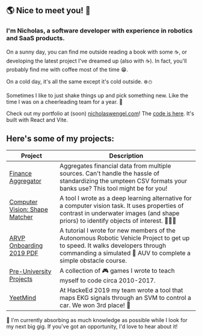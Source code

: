 ## 🌎 Nice to meet you! 🍁

###  I'm Nicholas, a software developer with experience in robotics and SaaS products.

On a sunny day, you can find me outside reading a book with some ☕, or developing the latest project I've dreamed up (also with ☕). In fact, you'll probably find me with coffee most of the time 😁.

On a cold day, it's all the same except it's cold outside. ❄️⛄

Sometimes I like to just shake things up and pick something new. Like the time I was on a cheerleading team for a year. 💪

Check out my portfolio at (soon) [nicholaswengel.com](https://nicholaswengel.com)! The [code is here](https://github.com/NinjaPerson24119/PortfolioWebsite). It's built with React and Vite.

## Here's some of my projects:
| Project | Description |
| --- | --- |
| [Finance Aggregator](https://github.com/NinjaPerson24119/FinanceAggregator) | Aggregates financial data from multiple sources. Can't handle the hassle of standardizing the umpteen CSV formats your banks use?  This tool might be for you! |
| [Computer Vision: Shape Matcher](https://github.com/NinjaPerson24119/shape_matcher) | A tool I wrote as a deep learning alternative for a computer vision task. It uses properties of contrast in underwater images (and shape priors) to identify objects of interest. 🌊🌊🌊 |
| [ARVP Onboarding 2019 PDF](https://github.com/NinjaPerson24119/Onboarding2019) | A tutorial I wrote for new members of the Autonomous Robotic Vehicle Project to get up to speed. It walks developers through commanding a simulated 🤖 AUV to complete a simple obstacle course. |
| [Pre-University Projects](https://github.com/NinjaPerson24119/Pre-University-Projects) | A collection of 🎮 games I wrote to teach myself to code circa 2010-2017. |
| [YeetMind](https://github.com/NinjaPerson24119/neuro-car) | At HackeEd 2019 my team wrote a tool that maps EKG signals through an SVM to control a car. We won 3rd place! 🚗 |

🔭 I'm currently absorbing as much knowledge as possible while I look for my next big gig. If you've got an opportunity, I'd love to hear about it!
